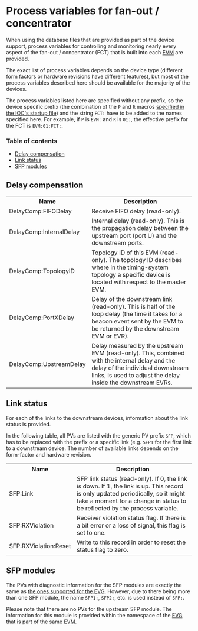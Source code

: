 Process variables for fan-out / concentrator
============================================

When using the database files that are provided as part of the device support,
process variables for controlling and monitoring nearly every aspect of the
fan-out / concentrator (FCT) that is built into each [EVM](
process_variables_evm.md) are provided.

The exact list of process variables depends on the device type (different form
factors or hardware revisions have different features), but most of the process
variables described here should be available for the majority of the devices.

The process variables listed here are specified without any prefix, so the
device specific prefix (the combination of the `P` and `R` macros
[specified in the IOC's startup file](using.md)) and the string `FCT:` have to
be added to the names specified here. For example, if `P` is `EVM:` and `R` is
`01:`, the effective prefix for the FCT is `EVM:01:FCT:`.


### Table of contents

- [Delay compensation](#delay-compensation)
- [Link status](#link-status)
- [SFP modules](#sfp-modules)


## Delay compensation

<table>
<tr>
<th>Name</th>
<th>Description</th>
</tr>
<tr>
<td>DelayComp:FIFODelay</td>
<td>Receive FIFO delay (read-only).</td>
</tr>
<tr>
<td>DelayComp:InternalDelay</td>
<td>Internal delay (read-only). This is the propagation delay between the upstream port (port U) and the downstream ports.</td>
</tr>
<tr>
<td>DelayComp:TopologyID</td>
<td>Topology ID of this EVM (read-only). The topology ID describes where in the timing-system topology a specific device is located with respect to the master EVM.</td>
</tr>
<tr>
<td>DelayComp:PortXDelay</td>
<td>Delay of the downstream link (read-only). This is half of the loop delay (the time it takes for a beacon event sent by the EVM to be returned by the downstream EVM or EVR).</td>
</tr>
<tr>
<td>DelayComp:UpstreamDelay</td>
<td>Delay measured by the upstream EVM (read-only). This, combined with the internal delay and the delay of the individual downstream links, is used to adjust the delay inside the downstream EVRs.</td>
</tr>
</table>


## Link status

For each of the links to the downstream devices, information about the link
status is provided.

In the following table, all PVs are listed with the generic PV prefix `SFP`,
which has to be replaced with the prefix or a specific link (e.g. `SFP1` for
the first link to a downstream device. The number of available links depends on
the form-factor and hardware revision.

<table>
<tr>
<th>Name</th>
<th>Description</th>
</tr>
<tr>
<td>SFP:Link</td>
<td>SFP link status (read-only). If 0, the link is down. If 1, the link is up. This record is only updated periodically, so it might take a moment for a change in status to be reflected by the process variable.</td>
</tr>
<tr>
<td>SFP:RXViolation</td>
<td>Receiver violation status flag. If there is a bit error or a loss of signal, this flag is set to one.</td>
</tr>
<tr>
<td>SFP:RXViolation:Reset</td>
<td>Write to this record in order to reset the status flag to zero.</td>
</tr>
</table>


## SFP modules

The PVs with diagnostic information for the SFP modules are exactly the same as
[the ones supported for the EVG](process_variables_evg.md#sfp-module). However,
due to there being more than one SFP module, the name `SFP1:`, `SFP2:`, etc. is
used instead of `SFP:`.

Please note that there are no PVs for the upstream SFP module. The information
for this module is provided within the namespace of the [EVG](
process_variables_evg.md) that is part of the same [EVM](
process_variables_evm.md).
